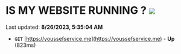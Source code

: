# IS MY WEBSITE RUNNING ? [![](https://img.shields.io/static/v1?label=Sponsor&message=%E2%9D%A4&logo=GitHub&color=%23fe8e86)](https://github.com/sponsors/<username>)

Last updated: **8/26/2023, 5:35:04 AM**

- `GET` [https://youssefservice.me](https://youssefservice.me) - **Up** (823ms)
